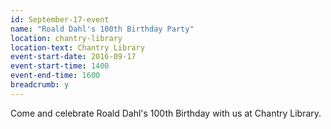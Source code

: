```yaml
---
id: September-17-event
name: "Roald Dahl's 100th Birthday Party"
location: chantry-library
location-text: Chantry Library
event-start-date: 2016-09-17
event-start-time: 1400
event-end-time: 1600
breadcrumb: y
---
```

Come and celebrate Roald Dahl's 100th Birthday with us at Chantry Library.
